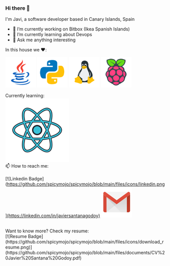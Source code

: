 ### Hi there 👋

I'm Javi, a software developer based in Canary Islands, Spain

- 🔭 I’m currently working on Bitbox (Ikea Spanish Islands)
- 🌱 I’m currently learning about Devops
- 💬 Ask me anything interesting

In this house we :heart::<br>

![Java Badge](
https://github.com/spicymojo/spicymojo/blob/main/files/icons/java.png) 
![Python Badge](
https://github.com/spicymojo/spicymojo/blob/main/files/icons/python.png)
![Linux Badge](
https://github.com/spicymojo/spicymojo/blob/main/files/icons/linux.png)
![Raspberry Badge](
https://github.com/spicymojo/spicymojo/blob/main/files/icons/raspberry-pi.png)

Currently learning:<br>
![React Badge](
https://github.com/spicymojo/spicymojo/blob/main/files/icons/react.png)
<br>
📫 How to reach me:<br><br>
[![Linkedin Badge](https://github.com/spicymojo/spicymojo/blob/main/files/icons/linkedin.png](https://linkedin.com/in/javiersantanagodoy)
[![Gmail Badge](https://github.com/spicymojo/spicymojo/blob/main/files/icons/gmail.png)](mailto:javiersantanagodoy@gmail.com)

<br>
Want to know more? Check my resume:<br>
[![Resume Badge](https://github.com/spicymojo/spicymojo/blob/main/files/icons/download_resume.png)](https://github.com/spicymojo/spicymojo/blob/main/files/documents/CV%20Javier%20Santana%20Godoy.pdf)
